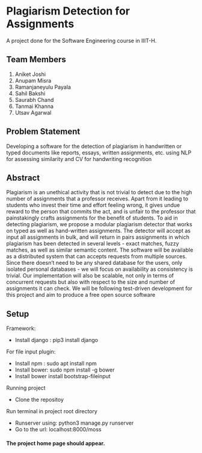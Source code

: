 # Plagiarism Detection for Assignments
A project done for the Software Engineering course in IIIT-H.

## Team Members
1. Aniket Joshi
2. Anupam Misra
3. Ramanjaneyulu Payala
4. Sahil Bakshi
5. Saurabh Chand
6. Tanmai Khanna
7. Utsav Agarwal 

## Problem Statement
Developing a software for the detection of plagiarism in handwritten or typed documents like reports, essays, written assignments, etc. using NLP for assessing similarity and CV for handwriting recognition

## Abstract
Plagiarism is an unethical activity that is not trivial to detect due to the high number of assignments that a professor receives. Apart from it leading to students who invest their time and effort feeling wrong, it gives undue reward to the person that commits the act, and is unfair to the professor that painstakingly crafts assignments for the benefit of students. To aid in detecting plagiarism, we propose a modular plagiarism detector that works on typed as well as hand-written assignments. The detector will accept as input all assignments in bulk, and will return in pairs assignments in which plagiarism has been detected in several levels - exact matches, fuzzy matches, as well as similar semantic content. The software will be available as a distributed system that can accepts requests from multiple sources. Since there doesn’t need to be any shared database for the users, only isolated personal databases - we will focus on availability as consistency is trivial. Our implementation will also be scalable, not only in terms of concurrent requests but also with respect to the size and number of assignments it can check. We will be following test-driven development for this project and aim to produce a free open source software 


## Setup
Framework:
* Install django : pip3 install django

For file input plugin:
* Install npm : sudo apt install npm
* Install bower: sudo npm install -g bower
* Install bower install bootstrap-fileinput

Running project
* Clone the repositoy
 
 Run terminal in project root directory
* Runserver using: python3 manage.py runserver
* Go to the url: localhost:8000/moss

#### The project home page should appear.
